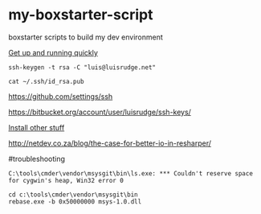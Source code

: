 # my-boxstarter-script
boxstarter scripts to build my dev environment

[Get up and running quickly](http://boxstarter.org/package/nr/url?https://raw.githubusercontent.com/luisrudge/install-scripts/master/windows/run-1.txt)

`ssh-keygen -t rsa -C "luis@luisrudge.net"`

`cat ~/.ssh/id_rsa.pub`

https://github.com/settings/ssh

https://bitbucket.org/account/user/luisrudge/ssh-keys/

[Install other stuff](http://boxstarter.org/package/nr/url?https://raw.githubusercontent.com/luisrudge/install-scripts/master/windows/run-2.txt)

http://netdev.co.za/blog/the-case-for-better-io-in-resharper/




#troubleshooting

```
C:\tools\cmder\vendor\msysgit\bin\ls.exe: *** Couldn't reserve space for cygwin's heap, Win32 error 0

cd c:\tools\cmder\vendor\msysgit\bin
rebase.exe -b 0x50000000 msys-1.0.dll
```
